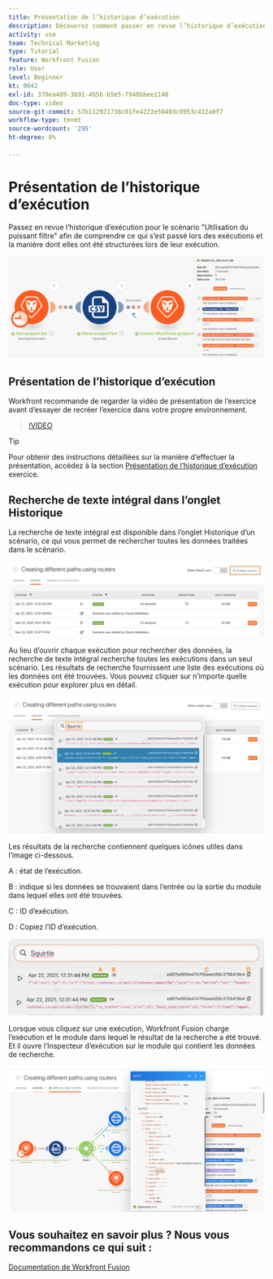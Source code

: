 ```yaml
---
title: Présentation de l’historique d’exécution
description: Découvrez comment passer en revue l’historique d’exécution d’un scénario pour comprendre ce qui s’est passé dans [!DNL Adobe Workfront Fusion].
activity: use
team: Technical Marketing
type: Tutorial
feature: Workfront Fusion
role: User
level: Beginner
kt: 9042
exl-id: 370ea489-3b91-4b5b-b5e5-7948bbee1148
doc-type: video
source-git-commit: 57b112921738c01fe4222e50403c8953c412a0f7
workflow-type: tm+mt
source-wordcount: '295'
ht-degree: 0%

---
```


# Présentation de l’historique d’exécution

Passez en revue l’historique d’exécution pour le scénario &quot;Utilisation du puissant filtre&quot; afin de comprendre ce qui s’est passé lors des exécutions et la manière dont elles ont été structurées lors de leur exécution.

![Image de l’historique d’exécution dans un scénario de fusion](assets/execution-history-and-scheduling-1.png)

## Présentation de l’historique d’exécution

Workfront recommande de regarder la vidéo de présentation de l’exercice avant d’essayer de recréer l’exercice dans votre propre environnement.

>[!VIDEO](https://video.tv.adobe.com/v/335283/?quality=12&learn=on)

>[!TIP]
>
>Pour obtenir des instructions détaillées sur la manière d’effectuer la présentation, accédez à la section [Présentation de l’historique d’exécution](https://experienceleague.adobe.com/docs/workfront-learn/tutorials-workfront/fusion/exercises/execution-history.html?lang=en) exercice.

## Recherche de texte intégral dans l’onglet Historique

La recherche de texte intégral est disponible dans l’onglet Historique d’un scénario, ce qui vous permet de rechercher toutes les données traitées dans le scénario.

![Une image de recherche de l’historique d’exécution](assets/execution-history-and-scheduling-2.png)

Au lieu d’ouvrir chaque exécution pour rechercher des données, la recherche de texte intégral recherche toutes les exécutions dans un seul scénario. Les résultats de recherche fournissent une liste des exécutions où les données ont été trouvées. Vous pouvez cliquer sur n’importe quelle exécution pour explorer plus en détail.

![Image d’une recherche d’historique d’exécution](assets/execution-history-and-scheduling-3.png)

Les résultats de la recherche contiennent quelques icônes utiles dans l’image ci-dessous.

A : état de l’exécution.

B : indique si les données se trouvaient dans l’entrée ou la sortie du module dans lequel elles ont été trouvées.

C : ID d’exécution.

D : Copiez l’ID d’exécution.

![Image des résultats de recherche d’un historique d’exécution](assets/execution-history-and-scheduling-4.png)

Lorsque vous cliquez sur une exécution, Workfront Fusion charge l’exécution et le module dans lequel le résultat de la recherche a été trouvé. Et il ouvre l’Inspecteur d’exécution sur le module qui contient les données de recherche.

![Une image des liens d&#39;historique d&#39;exécution](assets/execution-history-and-scheduling-5.png)


## Vous souhaitez en savoir plus ? Nous vous recommandons ce qui suit :

[Documentation de Workfront Fusion](https://experienceleague.adobe.com/docs/workfront/using/adobe-workfront-fusion/workfront-fusion-2.html?lang=en)

